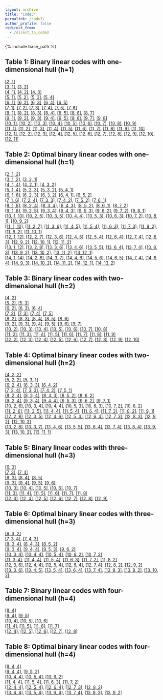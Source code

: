 ```yaml
---
layout: archive
title: "Code3"
permalink: /code3/
author_profile: false
redirect_from: 
  - /direct_to_code3
---
```


{% include base_path %}

## Table 1: Binary linear codes with one-dimensional hull (h=1)

[[2, 1]](https://AHU-coding.github.io/files/1-[2,1].txt)  
[[3, 1]](https://AHU-coding.github.io/files/1-[3,1].txt), [[3, 2]](https://AHU-coding.github.io/files/1-[3,2].txt)  
[[4, 1]](https://AHU-coding.github.io/files/1-[4,1].txt), [[4, 2]](https://AHU-coding.github.io/files/1-[4,2].txt), [[4, 3]](https://AHU-coding.github.io/files/1-[4,3].txt)  
[[5, 1]](https://AHU-coding.github.io/files/1-[5,1].txt), [[5, 2]](https://AHU-coding.github.io/files/1-[5,2].txt), [[5, 3]](https://AHU-coding.github.io/files/1-[5,3].txt), [[5, 4]](https://AHU-coding.github.io/files/1-[5,4].txt)  
[[6, 1]](https://AHU-coding.github.io/files/1-[6,1].txt), [[6, 2]](https://AHU-coding.github.io/files/1-[6,2].txt), [[6, 3]](https://AHU-coding.github.io/files/1-[6,3].txt), [[6, 4]](https://AHU-coding.github.io/files/1-[6,4].txt), [[6, 5]](https://AHU-coding.github.io/files/1-[6,5].txt)  
[[7, 1]](https://AHU-coding.github.io/files/1-[7,1].txt), [[7, 2]](https://AHU-coding.github.io/files/1-[7,2].txt), [[7, 3]](https://AHU-coding.github.io/files/1-[7,3].txt), [[7, 4]](https://AHU-coding.github.io/files/1-[7,4].txt), [[7, 5]](https://AHU-coding.github.io/files/1-[7,5].txt), [[7, 6]](https://AHU-coding.github.io/files/1-[7,6].txt)  
[[8, 1]](https://AHU-coding.github.io/files/1-[8,1].txt), [[8, 2]](https://AHU-coding.github.io/files/1-[8,2].txt), [[8, 3]](https://AHU-coding.github.io/files/1-[8,3].txt), [[8, 4]](https://AHU-coding.github.io/files/1-[8,4].txt), [[8, 5]](https://AHU-coding.github.io/files/1-[8,5].txt), [[8, 6]](https://AHU-coding.github.io/files/1-[8,6].txt), [[8, 7]](https://AHU-coding.github.io/files/1-[8,7].txt)  
[[9, 1]](https://AHU-coding.github.io/files/1-[9,1].txt), [[9, 2]](https://AHU-coding.github.io/files/1-[9,2].txt), [[9, 3]](https://AHU-coding.github.io/files/1-[9,3].txt), [[9, 4]](https://AHU-coding.github.io/files/1-[9,4].txt), [[9, 5]](https://AHU-coding.github.io/files/1-[9,5].txt), [[9, 6]](https://AHU-coding.github.io/files/1-[9,6].txt), [[9, 7]](https://AHU-coding.github.io/files/1-[9,7].txt), [[9, 8]](https://AHU-coding.github.io/files/1-[9,8].txt)  
[[10, 1]](https://AHU-coding.github.io/files/1-[10,1].txt), [[10, 2]](https://AHU-coding.github.io/files/1-[10,2].txt), [[10, 3]](https://AHU-coding.github.io/files/1-[10,3].txt), [[10, 4]](https://AHU-coding.github.io/files/1-[10,4].txt), [[10, 5]](https://AHU-coding.github.io/files/1-[10,5].txt), [[10, 6]](https://AHU-coding.github.io/files/1-[10,6].txt), [[10, 7]](https://AHU-coding.github.io/files/1-[10,7].txt), [[10, 8]](https://AHU-coding.github.io/files/1-[10,8].txt), [[10, 9]](https://AHU-coding.github.io/files/1-[10,9].txt)  
[[11, 1]](https://AHU-coding.github.io/files/1-[11,1].txt), [[11, 2]](https://AHU-coding.github.io/files/1-[11,2].txt), [[11, 3]](https://AHU-coding.github.io/files/1-[11,3].txt), [[11, 4]](https://AHU-coding.github.io/files/1-[11,4].txt), [[11, 5]](https://AHU-coding.github.io/files/1-[11,5].txt), [[11, 6]](https://AHU-coding.github.io/files/1-[11,6].txt), [[11, 7]](https://AHU-coding.github.io/files/1-[11,7].txt), [[11, 8]](https://AHU-coding.github.io/files/1-[11,8].txt), [[11, 9]](https://AHU-coding.github.io/files/1-[11,9].txt), [[11, 10]](https://AHU-coding.github.io/files/1-[11,10].txt)  
[[12, 1]](https://AHU-coding.github.io/files/1-[12,1].txt), [[12, 2]](https://AHU-coding.github.io/files/1-[12,2].txt), [[12, 3]](https://AHU-coding.github.io/files/1-[12,3].txt), [[12, 4]](https://AHU-coding.github.io/files/1-[12,4].txt), [[12, 5]](https://AHU-coding.github.io/files/1-[12,5].txt), [[12, 6]](https://AHU-coding.github.io/files/1-[12,6].txt), [[12, 7]](https://AHU-coding.github.io/files/1-[12,7].txt), [[12, 8]](https://AHU-coding.github.io/files/1-[12,8].txt), [[12, 9]](https://AHU-coding.github.io/files/1-[12,9].txt), [[12, 10]](https://AHU-coding.github.io/files/1-[12,10].txt), [[12, 11]](https://AHU-coding.github.io/files/1-[12,11].txt)  

## Table 2: Optimal binary linear codes with one-dimensional hull (h=1)

[[2, 1, 2]](https://AHU-coding.github.io/files/1-[2,1,2].txt)  
[[3, 1, 2]](https://AHU-coding.github.io/files/1-[3,1,2].txt), [[3, 2, 1]](https://AHU-coding.github.io/files/1-[3,2,1].txt)   
[[4, 1, 4]](https://AHU-coding.github.io/files/1-[4,1,4].txt), [[4, 2, 1]](https://AHU-coding.github.io/files/1-[4,2,1].txt), [[4, 3, 2]](https://AHU-coding.github.io/files/1-[4,3,2].txt)  
[[5, 1, 4]](https://AHU-coding.github.io/files/1-[5,1,4].txt), [[5, 2, 3]](https://AHU-coding.github.io/files/1-[5,2,3].txt), [[5, 3, 2]](https://AHU-coding.github.io/files/1-[5,3,2].txt), [[5, 4, 1]](https://AHU-coding.github.io/files/1-[5,4,1].txt)  
[[6, 1, 6]](https://AHU-coding.github.io/files/1-[6,1,6].txt), [[6, 2, 3]](https://AHU-coding.github.io/files/1-[6,2,3].txt), [[6, 3, 2]](https://AHU-coding.github.io/files/1-[6,3,2].txt), [[6, 4, 1]](https://AHU-coding.github.io/files/1-[6,4,1].txt), [[6, 5, 2]](https://AHU-coding.github.io/files/1-[6,5,2].txt)  
[[7, 1, 6]](https://AHU-coding.github.io/files/1-[7,1,6].txt), [[7, 2, 4]](https://AHU-coding.github.io/files/1-[7,2,4].txt), [[7, 3, 3]](https://AHU-coding.github.io/files/1-[7,3,3].txt), [[7, 4, 2]](https://AHU-coding.github.io/files/1-[7,4,2].txt), [[7, 5, 2]](https://AHU-coding.github.io/files/1-[7,5,2].txt), [[7, 6, 1]](https://AHU-coding.github.io/files/1-[7,6,1].txt)  
[[8, 1, 8]](https://AHU-coding.github.io/files/1-[8,1,8].txt), [[8, 2, 4]](https://AHU-coding.github.io/files/1-[8,2,4].txt), [[8, 3, 4]](https://AHU-coding.github.io/files/1-[8,3,4].txt), [[8, 4, 3]](https://AHU-coding.github.io/files/1-[8,4,3].txt), [[8, 5, 2]](https://AHU-coding.github.io/files/1-[8,5,2].txt), [[8, 6, 1]](https://AHU-coding.github.io/files/1-[8,6,1].txt), [[8, 7, 2]](https://AHU-coding.github.io/files/1-[8,7,2].txt)  
[[9, 1, 8]](https://AHU-coding.github.io/files/1-[9,1,8].txt), [[9, 2, 5]](https://AHU-coding.github.io/files/1-[9,2,5].txt), [[9, 3, 4]](https://AHU-coding.github.io/files/1-[9,3,4].txt), [[9, 4, 3]](https://AHU-coding.github.io/files/1-[9,4,3].txt), [[9, 5, 3]](https://AHU-coding.github.io/files/1-[9,5,3].txt), [[9, 6, 2]](https://AHU-coding.github.io/files/1-[9,6,2].txt), [[9, 7, 2]](https://AHU-coding.github.io/files/1-[9,7,2].txt), [[9, 8, 1]](https://AHU-coding.github.io/files/1-[9,8,1].txt)  
[[10, 1, 10]](https://AHU-coding.github.io/files/1-[10,1,10].txt), [[10, 2, 5]](https://AHU-coding.github.io/files/1-[10,2,5].txt), [[10, 3, 5]](https://AHU-coding.github.io/files/1-[10,3,5].txt), [[10, 4, 4]](https://AHU-coding.github.io/files/1-[10,4,4].txt), [[10, 5, 3]](https://AHU-coding.github.io/files/1-[10,5,3].txt), [[10, 6, 3]](https://AHU-coding.github.io/files/1-[10,6,3].txt), [[10, 7, 2]](https://AHU-coding.github.io/files/1-[10,7,2].txt), [[10, 8, 1]](https://AHU-coding.github.io/files/1-[10,8,1].txt), [[10, 9, 2]](https://AHU-coding.github.io/files/1-[10,9,2].txt)  
[[11, 1, 10]](https://AHU-coding.github.io/files/1-[11,1,10].txt), [[11, 2, 7]](https://AHU-coding.github.io/files/1-[11,2,7].txt), [[11, 3, 6]](https://AHU-coding.github.io/files/1-[11,3,6].txt), [[11, 4, 5]](https://AHU-coding.github.io/files/1-[11,4,5].txt), [[11, 5, 4]](https://AHU-coding.github.io/files/1-[11,5,4].txt), [[11, 6, 3]](https://AHU-coding.github.io/files/1-[11,6,3].txt), [[11, 7, 3]](https://AHU-coding.github.io/files/1-[11,7,3].txt), [[11, 8, 2]](https://AHU-coding.github.io/files/1-[11,8,2].txt), [[11, 9, 2]](https://AHU-coding.github.io/files/1-[11,9,2].txt), [[11, 10, 1]](https://AHU-coding.github.io/files/1-[11,10,1].txt)  
[[12, 1, 12]](https://AHU-coding.github.io/files/1-[12,1,12].txt), [[12, 2, 7]](https://AHU-coding.github.io/files/1-[12,2,7].txt), [[12, 3, 6]](https://AHU-coding.github.io/files/1-[12,3,6].txt), [[12, 4, 5]](https://AHU-coding.github.io/files/1-[12,4,5].txt), [[12, 5, 4]](https://AHU-coding.github.io/files/1-[12,5,4].txt), [[12, 6, 4]](https://AHU-coding.github.io/files/1-[12,6,4].txt), [[12, 7, 4]](https://AHU-coding.github.io/files/1-[12,7,4].txt), [[12, 8, 3]](https://AHU-coding.github.io/files/1-[12,8,3].txt), [[12, 9, 2]](https://AHU-coding.github.io/files/1-[12,9,2].txt), [[12, 10, 1]](https://AHU-coding.github.io/files/1-[12,10,1].txt), [[12, 11, 2]](https://AHU-coding.github.io/files/1-[12,11,2].txt)  
[[13, 1, 12]](https://AHU-coding.github.io/files/1-[13,1,12].txt), [[13, 2, 8]](https://AHU-coding.github.io/files/1-[13,2,8].txt), [[13, 3, 6]](https://AHU-coding.github.io/files/1-[13,3,6].txt), [[13, 4, 6]](https://AHU-coding.github.io/files/1-[13,4,6].txt), [[13, 5, 5]](https://AHU-coding.github.io/files/1-[13,5,5].txt), [[13, 6, 4]](https://AHU-coding.github.io/files/1-[13,6,4].txt), [[13, 7, 4]](https://AHU-coding.github.io/files/1-[13,7,4].txt), [[13, 8, 3]](https://AHU-coding.github.io/files/1-[13,8,3].txt), [[13, 9, 2]](https://AHU-coding.github.io/files/1-[13,9,2].txt), [[13, 10, 2]](https://AHU-coding.github.io/files/1-[13,10,2].txt), [[13, 11, 2]](https://AHU-coding.github.io/files/1-[13,11,2].txt), [[13, 12, 1]](https://AHU-coding.github.io/files/1-[13,12,1].txt)  
[[14, 1, 14]](https://AHU-coding.github.io/files/1-[14,1,14].txt), [[14, 2, 8]](https://AHU-coding.github.io/files/1-[14,2,8].txt), [[14, 3, 7]](https://AHU-coding.github.io/files/1-[14,3,7].txt), [[14, 4, 6]](https://AHU-coding.github.io/files/1-[14,4,6].txt), [[14, 5, 6]](https://AHU-coding.github.io/files/1-[14,5,6].txt), [[14, 6, 5]](https://AHU-coding.github.io/files/1-[14,6,5].txt), [[14, 7, 4]](https://AHU-coding.github.io/files/1-[14,7,4].txt), [[14, 8, 4]](https://AHU-coding.github.io/files/1-[14,8,4].txt), [[14, 9, 3]](https://AHU-coding.github.io/files/1-[14,9,3].txt), [[14, 10, 2]](https://AHU-coding.github.io/files/1-[14,10,2].txt), [[14, 11, 2]](https://AHU-coding.github.io/files/1-[14,11,2].txt), [[14, 12, 1]](https://AHU-coding.github.io/files/1-[14,12,1].txt), [[14, 13, 2]](https://AHU-coding.github.io/files/1-[14,13,2].txt)

## Table 3: Binary linear codes with two-dimensional hull (h=2)

[[4, 2]](https://AHU-coding.github.io/files/2-[4,2].txt)  
[[5, 2]](https://AHU-coding.github.io/files/2-[5,2].txt), [[5, 3]](https://AHU-coding.github.io/files/2-[5,3].txt)  
[[6, 2]](https://AHU-coding.github.io/files/2-[6,2].txt), [[6, 3]](https://AHU-coding.github.io/files/2-[6,3].txt), [[6, 4]](https://AHU-coding.github.io/files/2-[6,4].txt)  
[[7, 2]](https://AHU-coding.github.io/files/2-[7,2].txt), [[7, 3]](https://AHU-coding.github.io/files/2-[7,3].txt), [[7, 4]](https://AHU-coding.github.io/files/2-[7,4].txt), [[7, 5]](https://AHU-coding.github.io/files/2-[7,5].txt)  
[[8, 2]](https://AHU-coding.github.io/files/2-[8,2].txt), [[8, 3]](https://AHU-coding.github.io/files/2-[8,3].txt), [[8, 4]](https://AHU-coding.github.io/files/2-[8,4].txt), [[8, 5]](https://AHU-coding.github.io/files/2-[8,5].txt), [[8, 6]](https://AHU-coding.github.io/files/2-[8,6].txt)  
[[9, 2]](https://AHU-coding.github.io/files/2-[9,2].txt), [[9, 3]](https://AHU-coding.github.io/files/2-[9,3].txt), [[9, 4]](https://AHU-coding.github.io/files/2-[9,4].txt), [[9, 5]](https://AHU-coding.github.io/files/2-[9,5].txt), [[9, 6]](https://AHU-coding.github.io/files/2-[9,6].txt), [[9, 7]](https://AHU-coding.github.io/files/2-[9,7].txt)  
[[10, 2]](https://AHU-coding.github.io/files/2-[10,2].txt), [[10, 3]](https://AHU-coding.github.io/files/2-[10,3].txt), [[10, 4]](https://AHU-coding.github.io/files/2-[10,4].txt), [[10, 5]](https://AHU-coding.github.io/files/2-[10,5].txt), [[10, 6]](https://AHU-coding.github.io/files/2-[10,6].txt), [[10, 7]](https://AHU-coding.github.io/files/2-[10,7].txt), [[10, 8]](https://AHU-coding.github.io/files/2-[10,8].txt)  
[[11, 2]](https://AHU-coding.github.io/files/2-[11,2].txt), [[11, 3]](https://AHU-coding.github.io/files/2-[11,3].txt), [[11, 4]](https://AHU-coding.github.io/files/2-[11,4].txt), [[11, 5]](https://AHU-coding.github.io/files/2-[11,5].txt), [[11, 6]](https://AHU-coding.github.io/files/2-[11,6].txt), [[11, 7]](https://AHU-coding.github.io/files/2-[11,7].txt), [[11, 8]](https://AHU-coding.github.io/files/2-[11,8].txt), [[11, 9]](https://AHU-coding.github.io/files/2-[11,9].txt)  
[[12, 2]](https://AHU-coding.github.io/files/2-[12,2].txt), [[12, 3]](https://AHU-coding.github.io/files/2-[12,3].txt), [[12, 4]](https://AHU-coding.github.io/files/2-[12,4].txt), [[12, 5]](https://AHU-coding.github.io/files/2-[12,5].txt), [[12, 6]](https://AHU-coding.github.io/files/2-[12,6].txt), [[12, 7]](https://AHU-coding.github.io/files/2-[12,7].txt), [[12, 8]](https://AHU-coding.github.io/files/2-[12,8].txt), [[12, 9]](https://AHU-coding.github.io/files/2-[12,9].txt), [[12, 10]](https://AHU-coding.github.io/files/2-[12,10].txt)  

## Table 4: Optimal binary linear codes with two-dimensional hull (h=2)

[[4, 2, 2]](https://AHU-coding.github.io/files/2-[4,2,2].txt)  
[[5, 2, 2]](https://AHU-coding.github.io/files/2-[5,2,2].txt), [[5, 3, 1]](https://AHU-coding.github.io/files/2-[5,3,1].txt)  
[[6, 2, 4]](https://AHU-coding.github.io/files/2-[6,2,4].txt), [[6, 3, 3]](https://AHU-coding.github.io/files/2-[6,3,3].txt), [[6, 4, 2]](https://AHU-coding.github.io/files/2-[6,4,2].txt)  
[[7, 2, 4]](https://AHU-coding.github.io/files/2-[7,2,4].txt), [[7, 3, 3]](https://AHU-coding.github.io/files/2-[7,3,3].txt), [[7, 4, 2]](https://AHU-coding.github.io/files/2-[7,4,2].txt), [[7, 5, 1]](https://AHU-coding.github.io/files/2-[7,5,1].txt)  
[[8, 2, 4]](https://AHU-coding.github.io/files/2-[8,2,4].txt), [[8, 3, 4]](https://AHU-coding.github.io/files/2-[8,3,4].txt), [[8, 4, 3]](https://AHU-coding.github.io/files/2-[8,4,3].txt), [[8, 5, 2]](https://AHU-coding.github.io/files/2-[8,5,2].txt), [[8, 6, 2]](https://AHU-coding.github.io/files/2-[8,6,2].txt)    
[[9, 2, 4]](https://AHU-coding.github.io/files/2-[9,2,4].txt), [[9, 3, 4]](https://AHU-coding.github.io/files/2-[9,3,4].txt), [[9, 4, 4]](https://AHU-coding.github.io/files/2-[9,4,4].txt), [[9, 5, 3]](https://AHU-coding.github.io/files/2-[9,5,3].txt), [[9, 6, 2]](https://AHU-coding.github.io/files/2-[9,6,2].txt), [[9, 7, 1]](https://AHU-coding.github.io/files/2-[9,7,1].txt)  
[[10, 2, 6]](https://AHU-coding.github.io/files/2-[10,2,6].txt), [[10, 3, 4]](https://AHU-coding.github.io/files/2-[10,3,4].txt), [[10, 4, 4]](https://AHU-coding.github.io/files/2-[10,4,4].txt), [[10, 5, 3]](https://AHU-coding.github.io/files/2-[10,5,3].txt), [[10, 6, 3]](https://AHU-coding.github.io/files/2-[10,6,3].txt), [[10, 7, 2]](https://AHU-coding.github.io/files/2-[10,7,2].txt), [[10, 8, 2]](https://AHU-coding.github.io/files/2-[10,8,2].txt)  
[[11, 2, 6]](https://AHU-coding.github.io/files/2-[11,2,6].txt), [[11, 3, 5]](https://AHU-coding.github.io/files/2-[11,3,5].txt), [[11, 4, 4]](https://AHU-coding.github.io/files/2-[11,4,4].txt), [[11, 5, 4]](https://AHU-coding.github.io/files/2-[11,5,4].txt), [[11, 6, 4]](https://AHU-coding.github.io/files/2-[11,6,4].txt), [[11, 7, 3]](https://AHU-coding.github.io/files/2-[11,7,3].txt), [[11, 8, 2]](https://AHU-coding.github.io/files/2-[11,8,2].txt), [[11, 9, 1]](https://AHU-coding.github.io/files/2-[11,9,1].txt)  
[[12, 2, 8]](https://AHU-coding.github.io/files/2-[12,2,8].txt), [[12, 3, 5]](https://AHU-coding.github.io/files/2-[12,3,5].txt), [[12, 4, 6]](https://AHU-coding.github.io/files/2-[12,4,6].txt), [[12, 5, 4]](https://AHU-coding.github.io/files/2-[12,5,4].txt), [[12, 6, 4]](https://AHU-coding.github.io/files/2-[12,6,4].txt), [[12, 7, 3]](https://AHU-coding.github.io/files/2-[12,7,3].txt), [[12, 8, 3]](https://AHU-coding.github.io/files/2-[12,8,3].txt), [[12, 9, 2]](https://AHU-coding.github.io/files/2-[12,9,2].txt), [[12, 10, 2]](https://AHU-coding.github.io/files/2-[12,10,2].txt)  
[[13, 2, 8]](https://AHU-coding.github.io/files/2-[13,2,8].txt), [[13, 3, 7]](https://AHU-coding.github.io/files/2-[13,3,7].txt), [[13, 4, 6]](https://AHU-coding.github.io/files/2-[13,4,6].txt), [[13, 5, 5]](https://AHU-coding.github.io/files/2-[13,5,5].txt), [[13, 6, 4]](https://AHU-coding.github.io/files/2-[13,6,4].txt), [[13, 7, 4]](https://AHU-coding.github.io/files/2-[13,7,4].txt), [[13, 8, 4]](https://AHU-coding.github.io/files/2-[13,8,4].txt), [[13, 9, 3]](https://AHU-coding.github.io/files/2-[13,9,3].txt), [[13, 10, 2]](https://AHU-coding.github.io/files/2-[13,10,2].txt), [[13, 11, 1]](https://AHU-coding.github.io/files/2-[13,11,1].txt)  

## Table 5: Binary linear codes with three-dimensional hull (h=3)

[[6, 3]](https://AHU-coding.github.io/files/3-[6,3].txt)  
[[7, 3]](https://AHU-coding.github.io/files/3-[7,3].txt), [[7, 4]](https://AHU-coding.github.io/files/3-[7,4].txt)  
[[8, 3]](https://AHU-coding.github.io/files/3-[8,3].txt), [[8, 4]](https://AHU-coding.github.io/files/3-[8,4].txt), [[8, 5]](https://AHU-coding.github.io/files/3-[8,5].txt)  
[[9, 3]](https://AHU-coding.github.io/files/3-[9,3].txt), [[9, 4]](https://AHU-coding.github.io/files/3-[9,4].txt), [[9, 5]](https://AHU-coding.github.io/files/3-[9,5].txt), [[9, 6]](https://AHU-coding.github.io/files/3-[9,6].txt)  
[[10, 3]](https://AHU-coding.github.io/files/3-[10,3].txt), [[10, 4]](https://AHU-coding.github.io/files/3-[10,4].txt), [[10, 5]](https://AHU-coding.github.io/files/3-[10,5].txt), [[10, 6]](https://AHU-coding.github.io/files/3-[10,6].txt), [[10, 7]](https://AHU-coding.github.io/files/3-[10,7].txt)  
[[11, 3]](https://AHU-coding.github.io/files/3-[11,3].txt), [[11, 4]](https://AHU-coding.github.io/files/3-[11,4].txt), [[11, 5]](https://AHU-coding.github.io/files/3-[11,5].txt), [[11, 6]](https://AHU-coding.github.io/files/3-[11,6].txt), [[11, 7]](https://AHU-coding.github.io/files/3-[11,7].txt), [[11, 8]](https://AHU-coding.github.io/files/3-[11,8].txt)  
[[12, 3]](https://AHU-coding.github.io/files/3-[12,3].txt), [[12, 4]](https://AHU-coding.github.io/files/3-[12,4].txt), [[12, 5]](https://AHU-coding.github.io/files/3-[12,5].txt), [[12, 6]](https://AHU-coding.github.io/files/3-[12,6].txt), [[12, 7]](https://AHU-coding.github.io/files/3-[12,7].txt), [[12, 8]](https://AHU-coding.github.io/files/3-[12,8].txt), [[12, 9]](https://AHU-coding.github.io/files/3-[12,9].txt)  
 

## Table 6: Optimal binary linear codes with three-dimensional hull (h=3)

[[6, 3, 2]](https://AHU-coding.github.io/files/3-[6,3,2].txt)  
[[7, 3, 4]](https://AHU-coding.github.io/files/3-[7,3,4].txt), [[7, 4, 3]](https://AHU-coding.github.io/files/3-[7,4,3].txt)  
[[8, 3, 4]](https://AHU-coding.github.io/files/3-[8,3,4].txt), [[8, 4, 3]](https://AHU-coding.github.io/files/3-[8,4,3].txt), [[8, 5, 2]](https://AHU-coding.github.io/files/3-[8,5,2].txt)    
[[9, 3, 4]](https://AHU-coding.github.io/files/3-[9,3,4].txt), [[9, 4, 4]](https://AHU-coding.github.io/files/3-[9,4,4].txt), [[9, 5, 3]](https://AHU-coding.github.io/files/3-[9,5,3].txt), [[9, 6, 2]](https://AHU-coding.github.io/files/3-[9,6,2].txt)  
[[10, 3, 4]](https://AHU-coding.github.io/files/3-[10,3,4].txt), [[10, 4, 4]](https://AHU-coding.github.io/files/3-[10,4,4].txt), [[10, 5, 4]](https://AHU-coding.github.io/files/3-[10,5,4].txt), [[10, 6, 2]](https://AHU-coding.github.io/files/3-[10,6,2].txt), [[10, 7, 2]](https://AHU-coding.github.io/files/3-[10,7,2].txt)  
[[11, 3, 4]](https://AHU-coding.github.io/files/3-[11,3,4].txt), [[11, 4, 4]](https://AHU-coding.github.io/files/3-[11,4,4].txt), [[11, 5, 4]](https://AHU-coding.github.io/files/3-[11,5,4].txt), [[11, 6, 3]](https://AHU-coding.github.io/files/3-[11,6,3].txt), [[11, 7, 2]](https://AHU-coding.github.io/files/3-[11,7,2].txt), [[11, 8, 2]](https://AHU-coding.github.io/files/3-[11,8,2].txt)  
[[12, 3, 6]](https://AHU-coding.github.io/files/3-[12,3,6].txt), [[12, 4, 4]](https://AHU-coding.github.io/files/3-[12,4,4].txt), [[12, 5, 4]](https://AHU-coding.github.io/files/3-[12,5,4].txt), [[12, 6, 4]](https://AHU-coding.github.io/files/3-[12,6,4].txt), [[12, 7, 4]](https://AHU-coding.github.io/files/3-[12,7,4].txt), [[12, 8, 2]](https://AHU-coding.github.io/files/3-[12,8,2].txt), [[12, 9, 2]](https://AHU-coding.github.io/files/3-[12,9,2].txt)  
[[13, 3, 6]](https://AHU-coding.github.io/files/3-[13,3,6].txt), [[13, 4, 5]](https://AHU-coding.github.io/files/3-[13,4,5].txt), [[13, 5, 4]](https://AHU-coding.github.io/files/3-[13,5,4].txt), [[13, 6, 4]](https://AHU-coding.github.io/files/3-[13,6,4].txt), [[13, 7, 4]](https://AHU-coding.github.io/files/3-[13,7,4].txt), [[13, 8, 3]](https://AHU-coding.github.io/files/3-[13,8,3].txt), [[13, 9, 2]](https://AHU-coding.github.io/files/3-[13,9,2].txt), [[13, 10, 2]](https://AHU-coding.github.io/files/3-[13,10,2].txt)  

## Table 7: Binary linear codes with four-dimensional hull (h=4)

[[8, 4]](https://AHU-coding.github.io/files/4-[8,4].txt)  
[[9, 4]](https://AHU-coding.github.io/files/4-[9,4].txt), [[9, 5]](https://AHU-coding.github.io/files/4-[9,5].txt)  
[[10, 4]](https://AHU-coding.github.io/files/4-[10,4].txt), [[10, 5]](https://AHU-coding.github.io/files/4-[10,5].txt), [[10, 6]](https://AHU-coding.github.io/files/4-[10,6].txt)  
[[11, 4]](https://AHU-coding.github.io/files/4-[11,4].txt), [[11, 5]](https://AHU-coding.github.io/files/4-[11,5].txt), [[11, 6]](https://AHU-coding.github.io/files/4-[11,6].txt), [[11, 7]](https://AHU-coding.github.io/files/4-[11,7].txt)  
[[12, 4]](https://AHU-coding.github.io/files/4-[12,4].txt), [[12, 5]](https://AHU-coding.github.io/files/4-[12,5].txt), [[12, 6]](https://AHU-coding.github.io/files/4-[12,6].txt), [[12, 7]](https://AHU-coding.github.io/files/4-[12,7].txt), [[12, 8]](https://AHU-coding.github.io/files/4-[12,8].txt)  
 

## Table 8: Optimal binary linear codes with four-dimensional hull (h=4)

[[8, 4, 4]](https://AHU-coding.github.io/files/4-[8,4,4].txt)    
[[9, 4, 4]](https://AHU-coding.github.io/files/4-[9,4,4].txt), [[9, 5, 2]](https://AHU-coding.github.io/files/4-[9,5,2].txt)  
[[10, 4, 4]](https://AHU-coding.github.io/files/4-[10,4,4].txt), [[10, 5, 4]](https://AHU-coding.github.io/files/4-[10,5,4].txt), [[10, 6, 2]](https://AHU-coding.github.io/files/4-[10,6,2].txt)  
[[11, 4, 4]](https://AHU-coding.github.io/files/4-[11,4,4].txt), [[11, 5, 4]](https://AHU-coding.github.io/files/4-[11,5,4].txt), [[11, 6, 3]](https://AHU-coding.github.io/files/4-[11,6,3].txt), [[11, 7, 2]](https://AHU-coding.github.io/files/4-[11,7,2].txt)  
[[12, 4, 4]](https://AHU-coding.github.io/files/4-[12,4,4].txt), [[12, 5, 4]](https://AHU-coding.github.io/files/4-[12,5,4].txt), [[12, 6, 4]](https://AHU-coding.github.io/files/4-[12,6,4].txt), [[12, 7, 3]](https://AHU-coding.github.io/files/4-[12,7,3].txt), [[12, 8, 2]](https://AHU-coding.github.io/files/4-[12,8,2].txt)  
[[13, 4, 4]](https://AHU-coding.github.io/files/4-[13,4,4].txt), [[13, 5, 4]](https://AHU-coding.github.io/files/4-[13,5,4].txt), [[13, 6, 4]](https://AHU-coding.github.io/files/4-[13,6,4].txt), [[13, 7, 4]](https://AHU-coding.github.io/files/4-[13,7,4].txt), [[13, 8, 3]](https://AHU-coding.github.io/files/4-[13,8,3].txt), [[13, 9, 2]](https://AHU-coding.github.io/files/4-[13,9,2].txt)  
